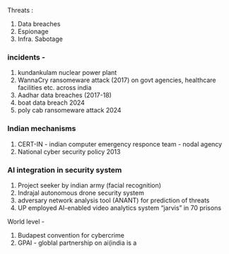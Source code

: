 Threats :

1. Data breaches
2. Espionage
3. Infra. Sabotage

### incidents -

1. kundankulam nuclear power plant
2. WannaCry ransomeware attack (2017) on govt agencies, healthcare facilities etc. across india
3. Aadhar data breaches (2017-18)
4. boat data breach 2024
5. poly cab ransomeware attack 2024

### Indian mechanisms

1. CERT-IN - indian computer emergency responce team - nodal agency
2. National cyber security policy 2013

### AI integration in security system

1. Project seeker by indian army (facial recognition)
2. Indrajal autonomous drone security system
3. adversary network analysis tool (ANANT) for prediction of threats
4. UP employed AI-enabled video analytics system “jarvis” in 70 prisons

World level -

1. Budapest convention for cybercrime
2. GPAI - globlal partnership on ai(india is a